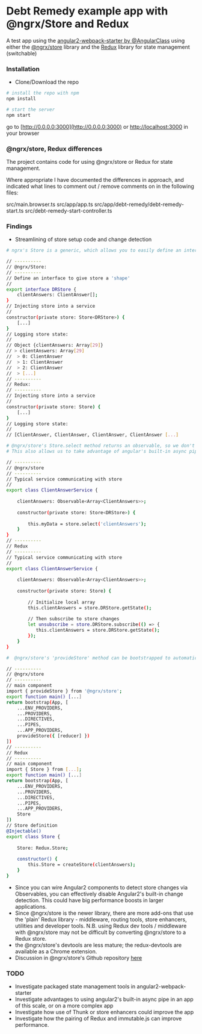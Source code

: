 # Debt Remedy example app with @ngrx/Store and Redux

A test app using the [angular2-webpack-starter by @AngularClass](https://github.com/AngularClass/angular2-webpack-starter) using either the [@ngrx/store](https://github.com/ngrx/store) library and the [Redux](https://github.com/reactjs/redux) library for state management (switchable)

### Installation
* Clone/Download the repo

```bash
# install the repo with npm
npm install

# start the server
npm start
```
go to [http://0.0.0.0:3000](http://0.0.0.0:3000) or [http://localhost:3000](http://localhost:3000) in your browser

### @ngrx/store, Redux differences

The project contains code for using @ngrx/store or Redux for state management.

Where appropriate I have documented the differences in approach, and indicated what lines to comment out / remove comments on in the following files:

src/main.browser.ts
src/app/app.ts
src/app/debt-remedy/debt-remedy-start.ts
src/debt-remedy-start-controller.ts

### Findings

* Streamlining of store setup code and change detection

```bash
# ngrx's Store is a generic, which allows you to easily define an interface against it to give the store some structure.

// ----------
// @ngrx/Store:
// ----------
// Define an interface to give store a 'shape'
//
export interface DRStore {
    clientAnswers: ClientAnswer[];
}
// Injecting store into a service
//
constructor(private store: Store<DRStore>) {
    [...]
}
// Logging store state:
//
// Object {clientAnswers: Array[29]}
// > clientAnswers: Array[29]
//  > 0: ClientAnswer
//  > 1: ClientAnswer
//  > 2: ClientAnswer
//  > [...]
// ----------
// Redux:
// ----------
// Injecting store into a service
//
constructor(private store: Store) {
    [...]
}
// Logging store state:
//
// [ClientAnswer, ClientAnswer, ClientAnswer, ClientAnswer [...]

# @ngrx/store's Store.select method returns an observable, so we don't have to manually subscribe to store state changes
# This also allows us to take advantage of angular's built-in async pipe.

// ----------
// @ngrx/store
// ----------
// Typical service communicating with store
//
export class ClientAnswerService {
    
    clientAnswers: Observable<Array<ClientAnswers>>;
    
    constructor(private store: Store<DRStore>) {
        
        this.myData = store.select('clientAnswers');
    }
}
// ----------
// Redux
// ----------
// Typical service communicating with store
//
export class ClientAnswerService {
    
    clientAnswers: Observable<Array<ClientAnswers>>;
    
    constructor(private store: Store) {
        
        // Initialize local array
        this.clientAnswers = store.DRStore.getState();
        
        // Then subscribe to store changes
        let unsubscribe = store.DRStore.subscribe(() => {
           this.clientAnswers = store.DRStore.getState(); 
        });
    }
}

#  @ngrx/store's 'provideStore' method can be bootstrapped to automatically set up the store. Can bootstrap the Redux store but it needs to be defined elsewhere.

// ----------
// @ngrx/store
// ----------
// main component
import { provideStore } from '@ngrx/store';
export function main() [...]
return bootstrap(App, [
    ...ENV_PROVIDERS,
    ...PROVIDERS,
    ...DIRECTIVES,
    ...PIPES,
    ...APP_PROVIDERS,
    provideStore({ [reducer] })
])
// ----------
// Redux
// ----------
// main component
import { Store } from [...];
export function main() [...]
return bootstrap(App, [
    ...ENV_PROVIDERS,
    ...PROVIDERS,
    ...DIRECTIVES,
    ...PIPES,
    ...APP_PROVIDERS,
    Store
])
// Store definition
@Injectable()
export class Store {
    
    Store: Redux.Store;
    
    constructor() {
        this.Store = createStore(clientAnswers);
    }
}
```

* Since you can wire Angular2 components to detect store changes via Observables, you can effectively disable Angular2's built-in change detection. This could have big performance boosts in larger applications.
* Since @ngrx/store is the newer library, there are more add-ons that use the 'plain' Redux library - middleware, routing tools, store enhancers, utilities and developer tools. N.B. using Redux dev tools / middleware with @ngrx/store may not be difficult by converting @ngrx/store to a Redux store.
* the @ngrx/store's devtools are less mature; the redux-devtools are available as a Chrome extension.
* Discussion in @ngrx/store's Github repository [here](https://github.com/ngrx/store/issues/16#) 

### TODO
* Investigate packaged state management tools in angular2-webpack-starter
* Investigate advantages to using angular2's built-in async pipe in an app of this scale, or on a more complex app
* Investigate how use of Thunk or store enhancers could improve the app
* Investigate how the pairing of Redux and immutable.js can improve performance.
 